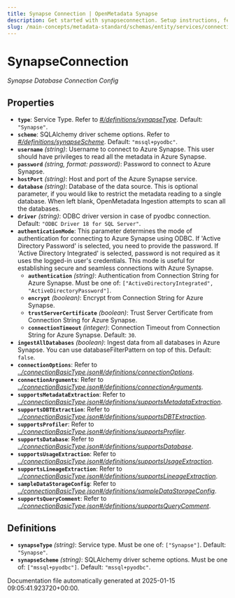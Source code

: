 ```yaml
---
title: Synapse Connection | OpenMetadata Synapse
description: Get started with synapseconnection. Setup instructions, features, and configuration details inside.
slug: /main-concepts/metadata-standard/schemas/entity/services/connections/database/synapseconnection
---
```


# SynapseConnection

*Synapse Database Connection Config*

## Properties

- **`type`**: Service Type. Refer to *[#/definitions/synapseType](#definitions/synapseType)*. Default: `"Synapse"`.
- **`scheme`**: SQLAlchemy driver scheme options. Refer to *[#/definitions/synapseScheme](#definitions/synapseScheme)*. Default: `"mssql+pyodbc"`.
- **`username`** *(string)*: Username to connect to Azure Synapse. This user should have privileges to read all the metadata in Azure Synapse.
- **`password`** *(string, format: password)*: Password to connect to Azure Synapse.
- **`hostPort`** *(string)*: Host and port of the Azure Synapse service.
- **`database`** *(string)*: Database of the data source. This is optional parameter, if you would like to restrict the metadata reading to a single database. When left blank, OpenMetadata Ingestion attempts to scan all the databases.
- **`driver`** *(string)*: ODBC driver version in case of pyodbc connection. Default: `"ODBC Driver 18 for SQL Server"`.
- **`authenticationMode`**: This parameter determines the mode of authentication for connecting to Azure Synapse using ODBC. If 'Active Directory Password' is selected, you need to provide the password. If 'Active Directory Integrated' is selected, password is not required as it uses the logged-in user's credentials. This mode is useful for establishing secure and seamless connections with Azure Synapse.
  - **`authentication`** *(string)*: Authentication from Connection String for Azure Synapse. Must be one of: `["ActiveDirectoryIntegrated", "ActiveDirectoryPassword"]`.
  - **`encrypt`** *(boolean)*: Encrypt from Connection String for Azure Synapse.
  - **`trustServerCertificate`** *(boolean)*: Trust Server Certificate from Connection String for Azure Synapse.
  - **`connectionTimeout`** *(integer)*: Connection Timeout from Connection String for Azure Synapse. Default: `30`.
- **`ingestAllDatabases`** *(boolean)*: Ingest data from all databases in Azure Synapse. You can use databaseFilterPattern on top of this. Default: `false`.
- **`connectionOptions`**: Refer to *[../connectionBasicType.json#/definitions/connectionOptions](#/connectionBasicType.json#/definitions/connectionOptions)*.
- **`connectionArguments`**: Refer to *[../connectionBasicType.json#/definitions/connectionArguments](#/connectionBasicType.json#/definitions/connectionArguments)*.
- **`supportsMetadataExtraction`**: Refer to *[../connectionBasicType.json#/definitions/supportsMetadataExtraction](#/connectionBasicType.json#/definitions/supportsMetadataExtraction)*.
- **`supportsDBTExtraction`**: Refer to *[../connectionBasicType.json#/definitions/supportsDBTExtraction](#/connectionBasicType.json#/definitions/supportsDBTExtraction)*.
- **`supportsProfiler`**: Refer to *[../connectionBasicType.json#/definitions/supportsProfiler](#/connectionBasicType.json#/definitions/supportsProfiler)*.
- **`supportsDatabase`**: Refer to *[../connectionBasicType.json#/definitions/supportsDatabase](#/connectionBasicType.json#/definitions/supportsDatabase)*.
- **`supportsUsageExtraction`**: Refer to *[../connectionBasicType.json#/definitions/supportsUsageExtraction](#/connectionBasicType.json#/definitions/supportsUsageExtraction)*.
- **`supportsLineageExtraction`**: Refer to *[../connectionBasicType.json#/definitions/supportsLineageExtraction](#/connectionBasicType.json#/definitions/supportsLineageExtraction)*.
- **`sampleDataStorageConfig`**: Refer to *[../connectionBasicType.json#/definitions/sampleDataStorageConfig](#/connectionBasicType.json#/definitions/sampleDataStorageConfig)*.
- **`supportsQueryComment`**: Refer to *[../connectionBasicType.json#/definitions/supportsQueryComment](#/connectionBasicType.json#/definitions/supportsQueryComment)*.
## Definitions

- **`synapseType`** *(string)*: Service type. Must be one of: `["Synapse"]`. Default: `"Synapse"`.
- **`synapseScheme`** *(string)*: SQLAlchemy driver scheme options. Must be one of: `["mssql+pyodbc"]`. Default: `"mssql+pyodbc"`.


Documentation file automatically generated at 2025-01-15 09:05:41.923720+00:00.
